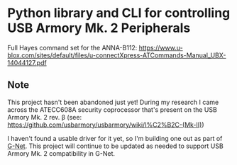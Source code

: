 # Python library and CLI for controlling USB Armory Mk. 2 Peripherals

Full Hayes command set for the ANNA-B112: https://www.u-blox.com/sites/default/files/u-connectXpress-ATCommands-Manual_UBX-14044127.pdf

## Note

This project hasn't been abandoned just yet!  During my research I came across the ATECC608A security coprocessor that's present on the USB Armory Mk. 2 rev. β (see: https://github.com/usbarmory/usbarmory/wiki/I%C2%B2C-(Mk-II))

I haven't found a usable driver for it yet, so I'm building one out as part of [G-Net](https://github.com/jmg292/G-Net).  This project will continue to be updated as needed to support USB Armory Mk. 2 compatibility in G-Net.
